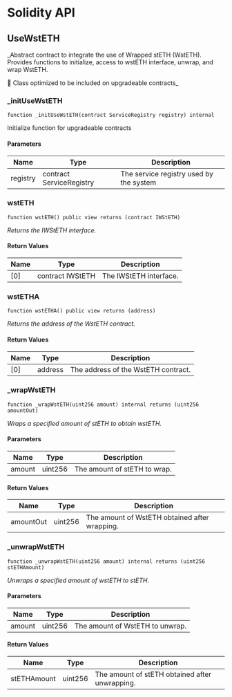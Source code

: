 # Solidity API

## UseWstETH

_Abstract contract to integrate the use of Wrapped stETH (WstETH).
     Provides functions to initialize, access to wstETH interface, unwrap, and wrap WstETH.

🚨 Class optimized to be included on upgradeable contracts_

### _initUseWstETH

```solidity
function _initUseWstETH(contract ServiceRegistry registry) internal
```

Initialize function for upgradeable contracts

#### Parameters

| Name | Type | Description |
| ---- | ---- | ----------- |
| registry | contract ServiceRegistry | The service registry used by the system |

### wstETH

```solidity
function wstETH() public view returns (contract IWStETH)
```

_Returns the IWStETH interface._

#### Return Values

| Name | Type | Description |
| ---- | ---- | ----------- |
| [0] | contract IWStETH | The IWStETH interface. |

### wstETHA

```solidity
function wstETHA() public view returns (address)
```

_Returns the address of the WstETH contract._

#### Return Values

| Name | Type | Description |
| ---- | ---- | ----------- |
| [0] | address | The address of the WstETH contract. |

### _wrapWstETH

```solidity
function _wrapWstETH(uint256 amount) internal returns (uint256 amountOut)
```

_Wraps a specified amount of stETH to obtain wstETH._

#### Parameters

| Name | Type | Description |
| ---- | ---- | ----------- |
| amount | uint256 | The amount of stETH to wrap. |

#### Return Values

| Name | Type | Description |
| ---- | ---- | ----------- |
| amountOut | uint256 | The amount of WstETH obtained after wrapping. |

### _unwrapWstETH

```solidity
function _unwrapWstETH(uint256 amount) internal returns (uint256 stETHAmount)
```

_Unwraps a specified amount of wstETH to stETH._

#### Parameters

| Name | Type | Description |
| ---- | ---- | ----------- |
| amount | uint256 | The amount of WstETH to unwrap. |

#### Return Values

| Name | Type | Description |
| ---- | ---- | ----------- |
| stETHAmount | uint256 | The amount of stETH obtained after unwrapping. |

